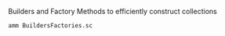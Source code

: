 Builders and Factory Methods to efficiently construct collections

```bash
amm BuildersFactories.sc
```
